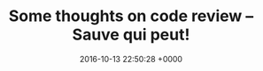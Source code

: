---
title: "Some thoughts on code review – Sauve qui peut!"
date: 2016-10-13 22:50:28 +0000
url: http://blog.davidablack.net/2016/09/27/some-thoughts-on-code-review/
---